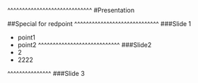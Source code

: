 ^^^^^^^^^^^^^^^^^^^^^^^^^^^^^
#Presentation

##Special for redpoint
^^^^^^^^^^^^^^^^^^^^^^^^^^^^^
###Slide 1
*   point1
*   point2
^^^^^^^^^^^^^^^^^^^^^^^^^^^^
###Slide2
* 2
* 2222

^^^^^^^^^^^^^^^
###Slide 3
